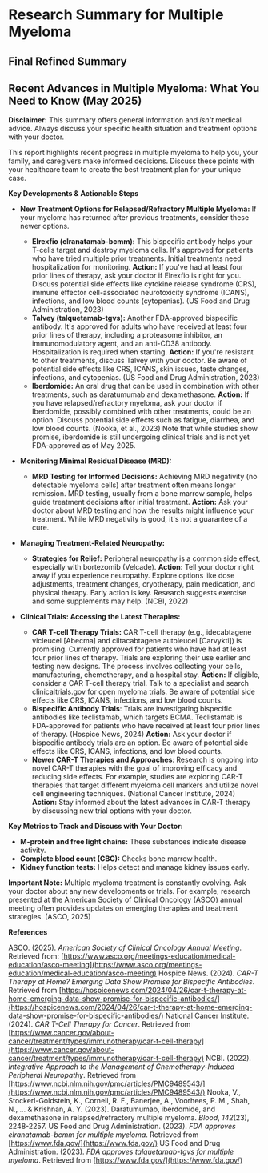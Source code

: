 # Research Summary for Multiple Myeloma

## Final Refined Summary

## Recent Advances in Multiple Myeloma: What You Need to Know (May 2025)

**Disclaimer:** This summary offers general information and *isn't* medical advice. Always discuss your specific health situation and treatment options with your doctor.

This report highlights recent progress in multiple myeloma to help you, your family, and caregivers make informed decisions. Discuss these points with your healthcare team to create the best treatment plan for your unique case.

**Key Developments & Actionable Steps**

*   **New Treatment Options for Relapsed/Refractory Multiple Myeloma:** If your myeloma has returned after previous treatments, consider these newer options.

    *   **Elrexfio (elranatamab-bcmm):** This bispecific antibody helps your T-cells target and destroy myeloma cells. It's approved for patients who have tried multiple prior treatments. Initial treatments need hospitalization for monitoring. **Action:** If you've had at least four prior lines of therapy, ask your doctor if Elrexfio is right for you. Discuss potential side effects like cytokine release syndrome (CRS), immune effector cell-associated neurotoxicity syndrome (ICANS), infections, and low blood counts (cytopenias). (US Food and Drug Administration, 2023)
    *   **Talvey (talquetamab-tgvs):** Another FDA-approved bispecific antibody. It's approved for adults who have received at least four prior lines of therapy, including a proteasome inhibitor, an immunomodulatory agent, and an anti-CD38 antibody. Hospitalization is required when starting. **Action:** If you're resistant to other treatments, discuss Talvey with your doctor. Be aware of potential side effects like CRS, ICANS, skin issues, taste changes, infections, and cytopenias. (US Food and Drug Administration, 2023)
    *   **Iberdomide:** An oral drug that can be used in combination with other treatments, such as daratumumab and dexamethasone. **Action:** If you have relapsed/refractory myeloma, ask your doctor if Iberdomide, possibly combined with other treatments, could be an option. Discuss potential side effects such as fatigue, diarrhea, and low blood counts. (Nooka, et al., 2023) Note that while studies show promise, iberdomide is still undergoing clinical trials and is not yet FDA-approved as of May 2025.
*   **Monitoring Minimal Residual Disease (MRD):**

    *   **MRD Testing for Informed Decisions:** Achieving MRD negativity (no detectable myeloma cells) after treatment often means longer remission. MRD testing, usually from a bone marrow sample, helps guide treatment decisions after initial treatment. **Action:** Ask your doctor about MRD testing and how the results might influence your treatment. While MRD negativity is good, it's not a guarantee of a cure.

*   **Managing Treatment-Related Neuropathy:**

    *   **Strategies for Relief:** Peripheral neuropathy is a common side effect, especially with bortezomib (Velcade). **Action:** Tell your doctor right away if you experience neuropathy. Explore options like dose adjustments, treatment changes, cryotherapy, pain medication, and physical therapy. Early action is key. Research suggests exercise and some supplements may help. (NCBI, 2022)

*   **Clinical Trials: Accessing the Latest Therapies:**

    *   **CAR T-cell Therapy Trials:** CAR T-cell therapy (e.g., idecabtagene vicleucel [Abecma] and ciltacabtagene autoleucel [Carvykti]) is promising. Currently approved for patients who have had at least four prior lines of therapy. Trials are exploring their use earlier and testing new designs. The process involves collecting your cells, manufacturing, chemotherapy, and a hospital stay. **Action:** If eligible, consider a CAR T-cell therapy trial. Talk to a specialist and search clinicaltrials.gov for open myeloma trials. Be aware of potential side effects like CRS, ICANS, infections, and low blood counts.
    *   **Bispecific Antibody Trials**: Trials are investigating bispecific antibodies like teclistamab, which targets BCMA. Teclistamab is FDA-approved for patients who have received at least four prior lines of therapy. (Hospice News, 2024) **Action:** Ask your doctor if bispecific antibody trials are an option. Be aware of potential side effects like CRS, ICANS, infections, and low blood counts.
    *   **Newer CAR-T Therapies and Approaches**: Research is ongoing into novel CAR-T therapies with the goal of improving efficacy and reducing side effects. For example, studies are exploring CAR-T therapies that target different myeloma cell markers and utilize novel cell engineering techniques. (National Cancer Institute, 2024) **Action:** Stay informed about the latest advances in CAR-T therapy by discussing new trial options with your doctor.

**Key Metrics to Track and Discuss with Your Doctor:**

*   **M-protein and free light chains:** These substances indicate disease activity.
*   **Complete blood count (CBC):** Checks bone marrow health.
*   **Kidney function tests:** Helps detect and manage kidney issues early.

**Important Note:** Multiple myeloma treatment is constantly evolving. Ask your doctor about any new developments or trials. For example, research presented at the American Society of Clinical Oncology (ASCO) annual meeting often provides updates on emerging therapies and treatment strategies. (ASCO, 2025)

**References**

ASCO. (2025). *American Society of Clinical Oncology Annual Meeting*. Retrieved from: [https://www.asco.org/meetings-education/medical-education/asco-meeting](https://www.asco.org/meetings-education/medical-education/asco-meeting)
Hospice News. (2024). *CAR-T Therapy at Home? Emerging Data Show Promise for Bispecific Antibodies*. Retrieved from [https://hospicenews.com/2024/04/26/car-t-therapy-at-home-emerging-data-show-promise-for-bispecific-antibodies/](https://hospicenews.com/2024/04/26/car-t-therapy-at-home-emerging-data-show-promise-for-bispecific-antibodies/)
National Cancer Institute. (2024). *CAR T-Cell Therapy for Cancer*. Retrieved from [https://www.cancer.gov/about-cancer/treatment/types/immunotherapy/car-t-cell-therapy](https://www.cancer.gov/about-cancer/treatment/types/immunotherapy/car-t-cell-therapy)
NCBI. (2022). *Integrative Approach to the Management of Chemotherapy-Induced Peripheral Neuropathy*. Retrieved from [https://www.ncbi.nlm.nih.gov/pmc/articles/PMC9489543/](https://www.ncbi.nlm.nih.gov/pmc/articles/PMC9489543/)
Nooka, V., Stockerl-Goldstein, K., Cornell, R. F., Banerjee, A., Voorhees, P. M., Shah, N., ... & Krishnan, A. Y. (2023). Daratumumab, iberdomide, and dexamethasone in relapsed/refractory multiple myeloma. *Blood*, *142*(23), 2248-2257.
US Food and Drug Administration. (2023). *FDA approves elranatamab-bcmm for multiple myeloma*. Retrieved from [https://www.fda.gov/](https://www.fda.gov/)
US Food and Drug Administration. (2023). *FDA approves talquetamab-tgvs for multiple myeloma*. Retrieved from [https://www.fda.gov/](https://www.fda.gov/)
